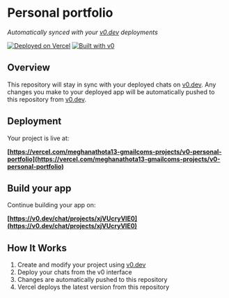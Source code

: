 # Personal portfolio

*Automatically synced with your [v0.dev](https://v0.dev) deployments*

[![Deployed on Vercel](https://img.shields.io/badge/Deployed%20on-Vercel-black?style=for-the-badge&logo=vercel)](https://vercel.com/meghanathota13-gmailcoms-projects/v0-personal-portfolio)
[![Built with v0](https://img.shields.io/badge/Built%20with-v0.dev-black?style=for-the-badge)](https://v0.dev/chat/projects/xjVUcryVlE0)

## Overview

This repository will stay in sync with your deployed chats on [v0.dev](https://v0.dev).
Any changes you make to your deployed app will be automatically pushed to this repository from [v0.dev](https://v0.dev).

## Deployment

Your project is live at:

**[https://vercel.com/meghanathota13-gmailcoms-projects/v0-personal-portfolio](https://vercel.com/meghanathota13-gmailcoms-projects/v0-personal-portfolio)**

## Build your app

Continue building your app on:

**[https://v0.dev/chat/projects/xjVUcryVlE0](https://v0.dev/chat/projects/xjVUcryVlE0)**

## How It Works

1. Create and modify your project using [v0.dev](https://v0.dev)
2. Deploy your chats from the v0 interface
3. Changes are automatically pushed to this repository
4. Vercel deploys the latest version from this repository
